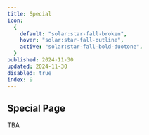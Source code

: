 ```yaml
---
title: Special
icon:
  {
    default: "solar:star-fall-broken",
    hover: "solar:star-fall-outline",
    active: "solar:star-fall-bold-duotone",
  }
published: 2024-11-30
updated: 2024-11-30
disabled: true
index: 9
---
```


## Special Page

TBA

